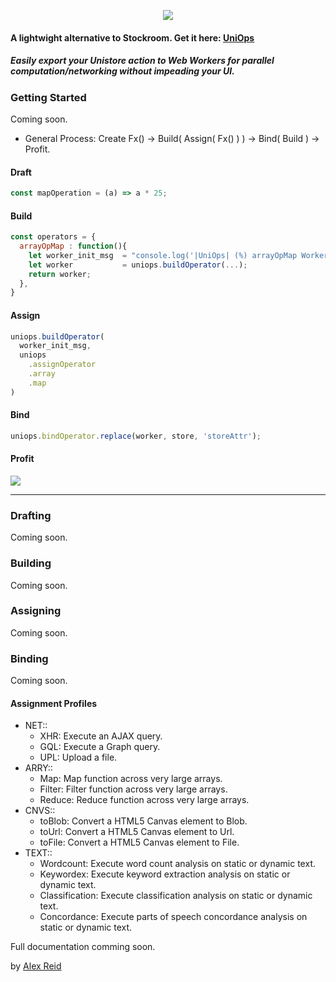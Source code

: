 <p align="center"> 
<img src="https://s22.postimg.cc/3rqixbbfl/uniops_logo.png)](https://postimg.cc/image/nz3ypm8wt/">
</p>

#### A lightwight alternative to Stockroom. Get it here: [UniOps](https://www.npmjs.com/package/uniops)

##### *Easily export your Unistore action to Web Workers for parallel computation/networking without impeading your UI.*

### Getting Started
Coming soon.

- General Process: Create Fx() -> Build( Assign( Fx() ) ) -> Bind( Build ) -> Profit.


#### Draft
```javascript
const mapOperation = (a) => a * 25;
```

#### Build
```javascript
const operators = {
  arrayOpMap : function(){
    let worker_init_msg  = "console.log('|UniOps| (%) arrayOpMap Worker: Initialized');";
    let worker           = uniops.buildOperator(...);
    return worker;
  },
}
```

#### Assign
```javascript
uniops.buildOperator(
  worker_init_msg,
  uniops
    .assignOperator
    .array
    .map
)
```

#### Bind
```javascript
uniops.bindOperator.replace(worker, store, 'storeAttr');
```

#### Profit
![](https://twemoji.maxcdn.com/2/72x72/1f911.png)

---

### Drafting
Coming soon.

### Building
Coming soon.

### Assigning
Coming soon.

### Binding
Coming soon.


#### Assignment Profiles
- NET::
  - XHR: Execute an AJAX query.
  - GQL: Execute a Graph query.
  - UPL: Upload a file.
- ARRY::
  - Map: Map function across very large arrays.
  - Filter: Filter function across very large arrays.
  - Reduce: Reduce function across very large arrays.
- CNVS::
  - toBlob: Convert a HTML5 Canvas element to Blob.
  - toUrl: Convert a HTML5 Canvas element to Url.
  - toFile: Convert a HTML5 Canvas element to File.
- TEXT::
  - Wordcount: Execute word count analysis on static or dynamic text.
  - Keywordex: Execute keyword extraction analysis on static or dynamic text.
  - Classification: Execute classification analysis on static or dynamic text.
  - Concordance: Execute parts of speech concordance analysis on static or dynamic text.

Full documentation comming soon.

by [Alex Reid ](https://github.com/aareid10)
